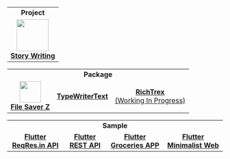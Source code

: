 
  <table align='center'>
  <tr><td align='center'><b>Project</b></td></tr>
    <tr>
      <td align='center'>
        <a href='https://play.google.com/store/apps/details?id=app.inidia.tuliscerita'>
          <img src='https://user-images.githubusercontent.com/45191605/167240011-5e9aeb91-b5f1-402a-8bdf-b39d507c789c.png' width=75/>
          </br>
        <b>Story Writing</b>
        </a>
      </td>
    </tr>
  </table>


  <table align='center'>
  <tr><td colspan="3" align='center'><b>Package</b></td></tr>
    <tr>
      <td align='center'>
        <a href='https://pub.dev/packages/filesaverz'>
          <img src='https://user-images.githubusercontent.com/45191605/167240018-7ee15f24-ff2d-48f5-84d6-8be0dc4207fe.png' width=50/>
          </br>
  <b>File Saver Z</b>
        </a>
      </td>
      <td align='center'>
        <a href='https://pub.dev/packages/typewritertext'>
  <b>TypeWriterText</b>
        </a>
      </td>
      <td align='center'>
        <a href='https://github.com/Nialixus/richtrex'>
          <b>RichTrex</b>
          </br>
  (Working In Progress)
        </a>
      </td>
    </tr>
  </table>

 <table align='center'>
  <tr><td colspan="4" align='center'><b>Sample</b></td></tr>
    <tr>
      <td align='center'>
        <a href='https://github.com/Nialixus/flutter-reqres'>
  <b>Flutter ReqRes.in API</b>
        </a>
      </td>
      <td align='center'>
        <a href='https://github.com/Nialixus/flutter-restapi'>
  <b>Flutter REST API</b>
        </a>
      </td>
      <td align='center'>
        <a href='https://github.com/Nialixus/groceries-app'>
          <b>Flutter Groceries APP</b>
        </a>
      </td>
      <td align='center'>
        <a href='https://github.com/Nialixus/minimalist-web-app'>
          <b>Flutter Minimalist Web</b>
        </a>
      </td>
    </tr>
  </table>
